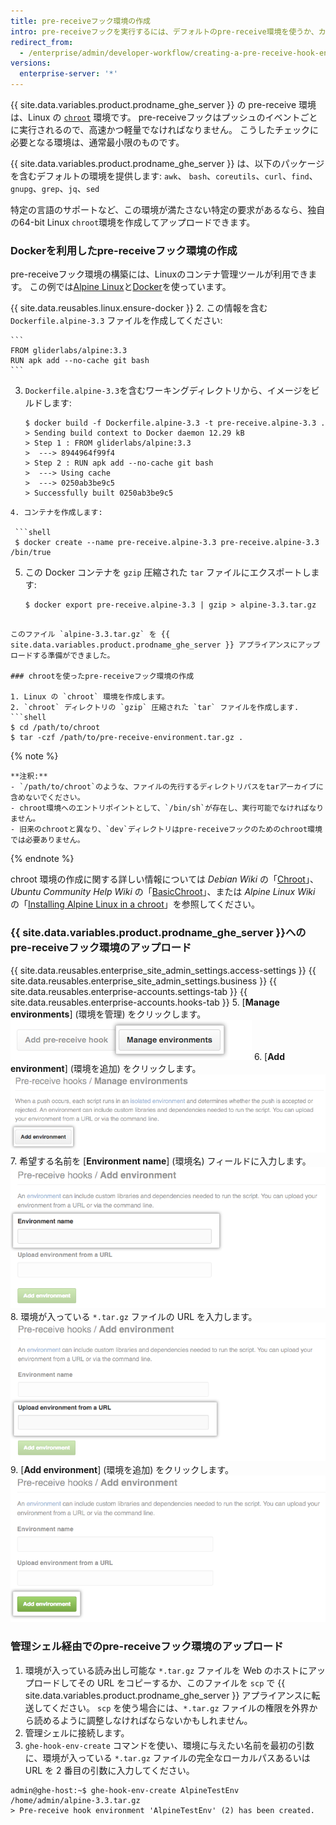 ```yaml
---
title: pre-receiveフック環境の作成
intro: pre-receiveフックを実行するには、デフォルトのpre-receive環境を使うか、カスタムの環境を作成します。
redirect_from:
  - /enterprise/admin/developer-workflow/creating-a-pre-receive-hook-environment
versions:
  enterprise-server: '*'
---
```


{{ site.data.variables.product.prodname_ghe_server }} の pre-receive 環境は、Linux の [`chroot`](https://en.wikipedia.org/wiki/Chroot) 環境です。 pre-receiveフックはプッシュのイベントごとに実行されるので、高速かつ軽量でなければなりません。 こうしたチェックに必要となる環境は、通常最小限のものです。

{{ site.data.variables.product.prodname_ghe_server }} は、以下のパッケージを含むデフォルトの環境を提供します: `awk`、 `bash`、`coreutils`、`curl`、`find`、`gnupg`、`grep`、`jq`、`sed`

特定の言語のサポートなど、この環境が満たさない特定の要求があるなら、独自の64-bit Linux `chroot`環境を作成してアップロードできます。

### Dockerを利用したpre-receiveフック環境の作成

pre-receiveフック環境の構築には、Linuxのコンテナ管理ツールが利用できます。 この例では[Alpine Linux](http://www.alpinelinux.org/)と[Docker](https://www.docker.com/)を使っています。

{{ site.data.reusables.linux.ensure-docker }}
2. この情報を含む `Dockerfile.alpine-3.3` ファイルを作成してください:

    ```
    FROM gliderlabs/alpine:3.3
    RUN apk add --no-cache git bash
    ```
3. `Dockerfile.alpine-3.3`を含むワーキングディレクトリから、イメージをビルドします:

   ```shell
   $ docker build -f Dockerfile.alpine-3.3 -t pre-receive.alpine-3.3 .
   > Sending build context to Docker daemon 12.29 kB
   > Step 1 : FROM gliderlabs/alpine:3.3
   >  ---> 8944964f99f4
   > Step 2 : RUN apk add --no-cache git bash
   >  ---> Using cache
   >  ---> 0250ab3be9c5
   > Successfully built 0250ab3be9c5
  ```
4. コンテナを作成します:

   ```shell
   $ docker create --name pre-receive.alpine-3.3 pre-receive.alpine-3.3 /bin/true
  ```
5. この Docker コンテナを `gzip` 圧縮された `tar` ファイルにエクスポートします:

   ```shell
   $ docker export pre-receive.alpine-3.3 | gzip > alpine-3.3.tar.gz
  ```

  このファイル `alpine-3.3.tar.gz` を {{ site.data.variables.product.prodname_ghe_server }} アプライアンスにアップロードする準備ができました。

### chrootを使ったpre-receiveフック環境の作成

1. Linux の `chroot` 環境を作成します。
2. `chroot` ディレクトリの `gzip` 圧縮された `tar` ファイルを作成します.
  ```shell
  $ cd /path/to/chroot
  $ tar -czf /path/to/pre-receive-environment.tar.gz .
   ```

  {% note %}

    **注釈:**
    - `/path/to/chroot`のような、ファイルの先行するディレクトリパスをtarアーカイブに含めないでください。
    - chroot環境へのエントリポイントとして、`/bin/sh`が存在し、実行可能でなければなりません。
    - 旧来のchrootと異なり、`dev`ディレクトリはpre-receiveフックのためのchroot環境では必要ありません。

  {% endnote %}

chroot 環境の作成に関する詳しい情報については *Debian Wiki* の「[Chroot](https://wiki.debian.org/chroot)」、*Ubuntu Community Help Wiki* の「[BasicChroot](https://help.ubuntu.com/community/BasicChroot)」、または *Alpine Linux Wiki* の「[Installing Alpine Linux in a chroot](http://wiki.alpinelinux.org/wiki/Installing_Alpine_Linux_in_a_chroot)」を参照してください。

### {{ site.data.variables.product.prodname_ghe_server }}へのpre-receiveフック環境のアップロード

{{ site.data.reusables.enterprise_site_admin_settings.access-settings }}
{{ site.data.reusables.enterprise_site_admin_settings.business }}
{{ site.data.reusables.enterprise-accounts.settings-tab }}
{{ site.data.reusables.enterprise-accounts.hooks-tab }}
5. [**Manage environments**] (環境を管理) をクリックします。 ![環境を管理](/assets/images/enterprise/site-admin-settings/manage-pre-receive-environments.png)
6. [**Add environment**] (環境を追加) をクリックします。 ![環境を追加](/assets/images/enterprise/site-admin-settings/add-pre-receive-environment.png)
7. 希望する名前を [**Environment name**] (環境名) フィールドに入力します。 ![環境名](/assets/images/enterprise/site-admin-settings/pre-receive-environment-name.png)
8. 環境が入っている `*.tar.gz` ファイルの URL を入力します。 ![URL から環境をアップロード](/assets/images/enterprise/site-admin-settings/upload-environment-from-url.png)
9. [**Add environment**] (環境を追加) をクリックします。 ![環境を追加するボタン](/assets/images/enterprise/site-admin-settings/add-environment-button.png)

### 管理シェル経由でのpre-receiveフック環境のアップロード
1. 環境が入っている読み出し可能な `*.tar.gz` ファイルを Web のホストにアップロードしてその URL をコピーするか、このファイルを `scp` で {{ site.data.variables.product.prodname_ghe_server }} アプライアンスに転送してください。 `scp` を使う場合には、`*.tar.gz` ファイルの権限を外界から読めるように調整しなければならないかもしれません。
1.  管理シェルに接続します。
2.  `ghe-hook-env-create` コマンドを使い、環境に与えたい名前を最初の引数に、環境が入っている `*.tar.gz` ファイルの完全なローカルパスあるいは URL を 2 番目の引数に入力してください。

   ```shell
   admin@ghe-host:~$ ghe-hook-env-create AlpineTestEnv /home/admin/alpine-3.3.tar.gz
   > Pre-receive hook environment 'AlpineTestEnv' (2) has been created.
  ```
